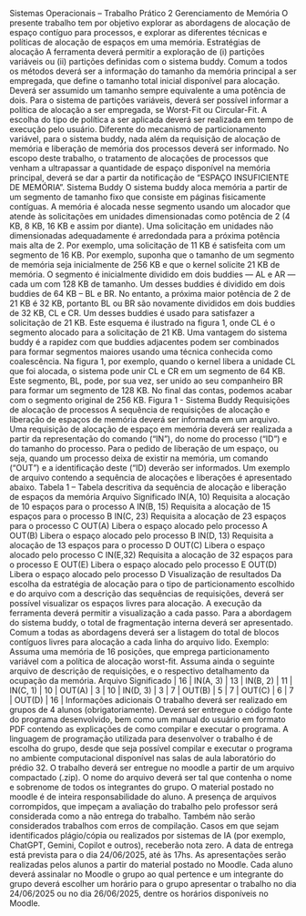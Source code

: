 Sistemas Operacionais – Trabalho Prático 2
Gerenciamento de Memória
O presente trabalho tem por objetivo explorar as abordagens de alocação de espaço contíguo para
processos, e explorar as diferentes técnicas e políticas de alocação de espaços em uma memória.
Estratégias de alocação
A ferramenta deverá permitir a exploração de (i) partições variáveis ou (ii) partições definidas com o
sistema buddy. Comum a todos os métodos deverá ser a informação do tamanho da memória principal a ser
empregada, que define o tamanho total inicial disponível para alocação. Deverá ser assumido um tamanho
sempre equivalente a uma potência de dois.
Para o sistema de partições variáveis, deverá ser possível informar a política de alocação a ser
empregada, se Worst-Fit ou Circular-Fit. A escolha do tipo de política a ser aplicada deverá ser realizada em
tempo de execução pelo usuário. Diferente do mecanismo de particionamento variável, para o sistema buddy,
nada além da requisição de alocação de memória e liberação de memória dos processos deverá ser informado.
No escopo deste trabalho, o tratamento de alocações de processos que venham a ultrapassar a
quantidade de espaço disponível na memória principal, deverá se dar a partir da notificação de “ESPAÇO
INSUFICIENTE DE MEMÓRIA”.
Sistema Buddy
O sistema buddy aloca memória a partir de um segmento de tamanho fixo que consiste em páginas
fisicamente contíguas. A memória é alocada nesse segmento usando um alocador que atende às solicitações
em unidades dimensionadas como potência de 2 (4 KB, 8 KB, 16 KB e assim por diante). Uma solicitação em
unidades não dimensionadas adequadamente é arredondada para a próxima potência mais alta de 2. Por
exemplo, uma solicitação de 11 KB é satisfeita com um segmento de 16 KB.
Por exemplo, suponha que o tamanho de um segmento de memória seja inicialmente de 256 KB e que
o kernel solicite 21 KB de memória. O segmento é inicialmente dividido em dois buddies — AL e AR — cada
um com 128 KB de tamanho. Um desses buddies é dividido em dois buddies de 64 KB – BL e BR. No entanto,
a próxima maior potência de 2 de 21 KB é 32 KB, portanto BL ou BR são novamente divididos em dois buddies
de 32 KB, CL e CR. Um desses buddies é usado para satisfazer a solicitação de 21 KB. Este esquema é ilustrado
na figura 1, onde CL é o segmento alocado para a solicitação de 21 KB.
Uma vantagem do sistema buddy é a rapidez com que buddies adjacentes podem ser combinados para
formar segmentos maiores usando uma técnica conhecida como coalescência. Na figura 1, por exemplo,
quando o kernel libera a unidade CL que foi alocada, o sistema pode unir CL e CR em um segmento de 64 KB.
Este segmento, BL, pode, por sua vez, ser unido ao seu companheiro BR para formar um segmento de 128 KB.
No final das contas, podemos acabar com o segmento original de 256 KB.
Figura 1 - Sistema Buddy
Requisições de alocação de processos
A sequência de requisições de alocação e liberação de espaços de memória deverá ser informada em
um arquivo. Uma requisição de alocação de espaço em memória deverá ser realizada a partir da representação
do comando (“IN”), do nome do processo (“ID”) e do tamanho do processo. Para o pedido de liberação de um
espaço, ou seja, quando um processo deixa de existir na memória, um comando (“OUT”) e a identificação
deste (“ID) deverão ser informados. Um exemplo de arquivo contendo a sequência de alocações e liberações
é apresentado abaixo.
Tabela 1 – Tabela descritiva da sequência de alocação e liberação de espaços da memória
Arquivo Significado
IN(A, 10) Requisita a alocação de 10 espaços para o processo A
IN(B, 15) Requisita a alocação de 15 espaços para o processo B
IN(C, 23) Requisita a alocação de 23 espaços para o processo C
OUT(A) Libera o espaço alocado pelo processo A
OUT(B) Libera o espaço alocado pelo processo B
IN(D, 13) Requisita a alocação de 13 espaços para o processo D
OUT(C) Libera o espaço alocado pelo processo C
IN(E,32) Requisita a alocação de 32 espaços para o processo E
OUT(E) Libera o espaço alocado pelo processo E
OUT(D) Libera o espaço alocado pelo processo D
Visualização de resultados
Da escolha da estratégia de alocação para o tipo de particionamento escolhido e do arquivo com a
descrição das sequências de requisições, deverá ser possível visualizar os espaços livres para alocação. A
execução da ferramenta deverá permitir a visualização a cada passo.
Para a abordagem do sistema buddy, o total de fragmentação interna deverá ser apresentado.
Comum a todas as abordagens deverá ser a listagem do total de blocos contíguos livres para alocação
a cada linha do arquivo lido.
Exemplo: Assuma uma memória de 16 posições, que emprega particionamento variável com a política
de alocação worst-fit. Assuma ainda o seguinte arquivo de descrição de requisições, e o respectivo
detalhamento da ocupação da memória.
Arquivo Significado
| 16 |
IN(A, 3) | 13 |
IN(B, 2) | 11 |
IN(C, 1) | 10 |
OUT(A) | 3 | 10 |
IN(D, 3) | 3 | 7 |
OUT(B) | 5 | 7 |
OUT(C) | 6 | 7 |
OUT(D) | 16 |
Informações adicionais
O trabalho deverá ser realizado em grupos de 4 alunos (obrigatoriamente). Deverá ser entregue o
código fonte do programa desenvolvido, bem como um manual do usuário em formato PDF contendo as
explicações de como compilar e executar o programa. A linguagem de programação utilizada para desenvolver
o trabalho é de escolha do grupo, desde que seja possível compilar e executar o programa no ambiente
computacional disponível nas salas de aula laboratório do prédio 32.
O trabalho deverá ser entregue no moodle a partir de um arquivo compactado (.zip). O nome do arquivo
deverá ser tal que contenha o nome e sobrenome de todos os integrantes do grupo. O material postado no
moodle é de inteira responsabilidade do aluno. A presença de arquivos corrompidos, que impeçam a avaliação
do trabalho pelo professor será considerada como a não entrega do trabalho. Também não serão considerados
trabalhos com erros de compilação. Casos em que sejam identificados plágio/cópia ou realizados por sistemas
de IA (por exemplo, ChatGPT, Gemini, Copilot e outros), receberão nota zero.
A data de entrega está prevista para o dia 24/06/2025, até às 17hs. As apresentações serão realizadas
pelos alunos a partir do material postado no Moodle.
Cada aluno deverá assinalar no Moodle o grupo ao qual pertence e um integrante do grupo deverá
escolher um horário para o grupo apresentar o trabalho no dia 24/06/2025 ou no dia 26/06/2025, dentre os
horários disponíveis no Moodle. 
